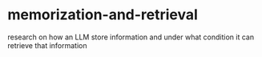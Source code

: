 # memorization-and-retrieval
research on how an LLM store information and under what condition it can retrieve that information
